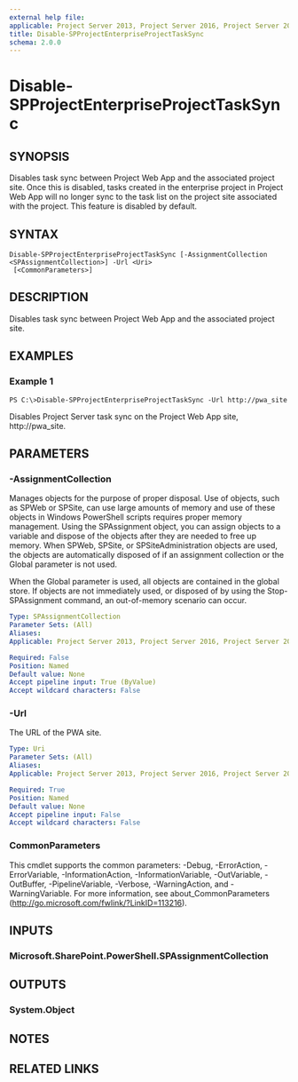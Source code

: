 ```yaml
---
external help file: 
applicable: Project Server 2013, Project Server 2016, Project Server 2019
title: Disable-SPProjectEnterpriseProjectTaskSync
schema: 2.0.0
---
```


# Disable-SPProjectEnterpriseProjectTaskSync

## SYNOPSIS
Disables task sync between Project Web App and the associated project site. Once this is disabled, tasks created in the enterprise project in Project Web App will no longer sync to the task list on the project site associated with the project. This feature is disabled by default.

## SYNTAX

```
Disable-SPProjectEnterpriseProjectTaskSync [-AssignmentCollection <SPAssignmentCollection>] -Url <Uri>
 [<CommonParameters>]
```

## DESCRIPTION
Disables task sync between Project Web App and the associated project site.

## EXAMPLES

### Example 1 
```
PS C:\>Disable-SPProjectEnterpriseProjectTaskSync -Url http://pwa_site
```

Disables Project Server task sync on the Project Web App site, http://pwa_site.

## PARAMETERS

### -AssignmentCollection
Manages objects for the purpose of proper disposal. Use of objects, such as SPWeb or SPSite, can use large amounts of memory and use of these objects in Windows PowerShell scripts requires proper memory management. Using the SPAssignment object, you can assign objects to a variable and dispose of the objects after they are needed to free up memory. When SPWeb, SPSite, or SPSiteAdministration objects are used, the objects are automatically disposed of if an assignment collection or the Global parameter is not used.

When the Global parameter is used, all objects are contained in the global store. If objects are not immediately used, or disposed of by using the Stop-SPAssignment command, an out-of-memory scenario can occur.

```yaml
Type: SPAssignmentCollection
Parameter Sets: (All)
Aliases: 
Applicable: Project Server 2013, Project Server 2016, Project Server 2019

Required: False
Position: Named
Default value: None
Accept pipeline input: True (ByValue)
Accept wildcard characters: False
```

### -Url
The URL of the PWA site.

```yaml
Type: Uri
Parameter Sets: (All)
Aliases: 
Applicable: Project Server 2013, Project Server 2016, Project Server 2019

Required: True
Position: Named
Default value: None
Accept pipeline input: False
Accept wildcard characters: False
```

### CommonParameters
This cmdlet supports the common parameters: -Debug, -ErrorAction, -ErrorVariable, -InformationAction, -InformationVariable, -OutVariable, -OutBuffer, -PipelineVariable, -Verbose, -WarningAction, and -WarningVariable. For more information, see about_CommonParameters (http://go.microsoft.com/fwlink/?LinkID=113216).

## INPUTS

### Microsoft.SharePoint.PowerShell.SPAssignmentCollection

## OUTPUTS

### System.Object

## NOTES

## RELATED LINKS

